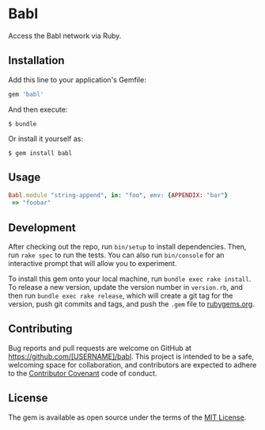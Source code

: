 # Babl

Access the Babl network via Ruby.

## Installation

Add this line to your application's Gemfile:

```ruby
gem 'babl'
```

And then execute:

    $ bundle

Or install it yourself as:

    $ gem install babl

## Usage

```ruby
Babl.module "string-append", in: "foo", env: {APPENDIX: "bar"}
 => "foobar"
```

## Development

After checking out the repo, run `bin/setup` to install dependencies. Then, run `rake spec` to run the tests. You can also run `bin/console` for an interactive prompt that will allow you to experiment.

To install this gem onto your local machine, run `bundle exec rake install`. To release a new version, update the version number in `version.rb`, and then run `bundle exec rake release`, which will create a git tag for the version, push git commits and tags, and push the `.gem` file to [rubygems.org](https://rubygems.org).

## Contributing

Bug reports and pull requests are welcome on GitHub at https://github.com/[USERNAME]/babl. This project is intended to be a safe, welcoming space for collaboration, and contributors are expected to adhere to the [Contributor Covenant](contributor-covenant.org) code of conduct.


## License

The gem is available as open source under the terms of the [MIT License](http://opensource.org/licenses/MIT).

